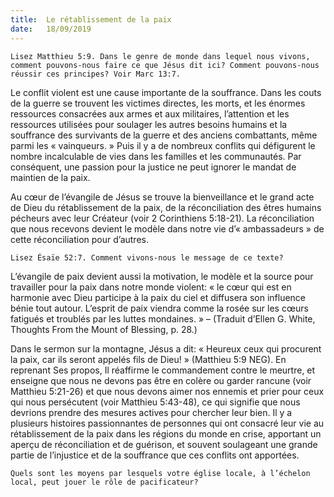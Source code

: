 ```yaml
---
title:  Le rétablissement de la paix
date:   18/09/2019
---
```


`Lisez Matthieu 5:9. Dans le genre de monde dans lequel nous vivons, comment pouvons-nous faire ce que Jésus dit ici? Comment pouvons-nous réussir ces principes? Voir Marc 13:7.`

Le conflit violent est une cause importante de la souffrance. Dans les couts de la guerre se trouvent les victimes directes, les morts, et les énormes ressources consacrées aux armes et aux militaires, l’attention et les ressources utilisées pour soulager les autres besoins humains et la souffrance des survivants de la guerre et des anciens combattants, même parmi les « vainqueurs. » Puis il y a de nombreux conflits qui défigurent le nombre incalculable de vies dans les familles et les communautés. Par conséquent, une passion pour la justice ne peut ignorer le mandat de maintien de la paix.

Au cœur de l’évangile de Jésus se trouve la bienveillance et le grand acte de Dieu du rétablissement de la paix, de la réconciliation des êtres humains pécheurs avec leur Créateur (voir 2 Corinthiens 5:18-21). La réconciliation que nous recevons devient le modèle dans notre vie d’« ambassadeurs » de cette réconciliation pour d’autres.

`Lisez Ésaïe 52:7. Comment vivons-nous le message de ce texte?`

L’évangile de paix devient aussi la motivation, le modèle et la source pour travailler pour la paix dans notre monde violent: « le cœur qui est en harmonie avec Dieu participe à la paix du ciel et diffusera son influence bénie tout autour. L’esprit de paix viendra comme la rosée sur les cœurs fatigués et troublés par les luttes mondaines. » – (Traduit d’Ellen G. White, Thoughts From the Mount of Blessing, p. 28.)

Dans le sermon sur la montagne, Jésus a dit: « Heureux ceux qui procurent la paix, car ils seront appelés fils de Dieu! » (Matthieu 5:9 NEG). En reprenant Ses propos, Il réaffirme le commandement contre le meurtre, et enseigne que nous ne devons pas être en colère ou garder rancune (voir Matthieu 5:21-26) et que nous devons aimer nos ennemis et prier pour ceux qui nous persécutent (voir Matthieu 5:43-48), ce qui signifie que nous devrions prendre des mesures actives pour chercher leur bien. Il y a plusieurs histoires passionnantes de personnes qui ont consacré leur vie au rétablissement de la paix dans les régions du monde en crise, apportant un aperçu de réconciliation et de guérison, et souvent soulageant une grande partie de l’injustice et de la souffrance que ces conflits ont apportées.

`Quels sont les moyens par lesquels votre église locale, à l’échelon local, peut jouer le rôle de pacificateur?`